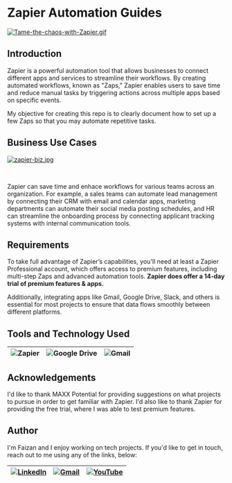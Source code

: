 # Zapier Automation Guides

[![Tame-the-chaos-with-Zapier.gif](https://i.postimg.cc/KvDkcRRc/Tame-the-chaos-with-Zapier.gif)](https://postimg.cc/w73T0xXn)

## Introduction

Zapier is a powerful automation tool that allows businesses to connect different apps and services to streamline their workflows. By creating automated workflows, known as "Zaps," Zapier enables users to save time and reduce manual tasks by triggering actions across multiple apps based on specific events.


My objective for creating this repo is to clearly document how to set up a few Zaps so that you may automate repetitive  tasks.

## Business Use Cases

[![zapier-biz.jpg](https://i.postimg.cc/6QgLVyVJ/zapier-biz.jpg)](https://postimg.cc/Ny8HBGPp)

&nbsp;

Zapier can save time and enhace workflows for various teams across an organization. For example, a sales teams can automate lead management by connecting their CRM with email and calendar apps, marketing departments can automate their social media posting schedules, and HR can streamline the onboarding process by connecting applicant tracking systems with internal communication tools.

## Requirements

To take full advantage of Zapier’s capabilities, you'll need at least a  Zapier Professional account, which offers access to premium features, including multi-step Zaps and advanced automation tools. **Zapier does offer a 14-day trial of premium features & apps.**

Additionally, integrating apps like Gmail, Google Drive, Slack, and others is essential for most projects to ensure that data flows smoothly between different platforms.

## Tools and Technology Used




| ![Zapier](https://a11ybadges.com/badge?logo=zapier) | ![Google Drive](https://a11ybadges.com/badge?logo=googledrive) | ![Gmail](https://a11ybadges.com/badge?logo=gmail)
 |------------------------------------------------------------------------------------------------------ | ------------------------------------------------------------------------------------------------------------------ | ---------------------------------------------------------------------------------------------------------------------------- |




## Acknowledgements

I'd like to thank MAXX Potential for providing suggestions on what projects to pursue in order to get familiar with Zapier. I'd also like to thank Zapier for providing the free trial, where I was able to test premium features.

## Author

I'm Faizan and I enjoy working on tech projects. If you'd like to get in touch, reach out to me using any of the links, below:



| [![LinkedIn](https://img.shields.io/badge/LinkedIn-0077B5?style=for-the-badge&logo=linkedin&logoColor=white)](https://www.linkedin.com/in/cybersecfaizan/) | [![Gmail](https://img.shields.io/badge/Gmail-D14836?style=for-the-badge&logo=gmail&logoColor=white)](mailto:cybersecfaizan@gmail.com) | [![YouTube](https://img.shields.io/badge/YouTube-FF0000?style=for-the-badge&logo=youtube&logoColor=white)](https://www.youtube.com/@cybersecfaizan) |
| ---------------------------------------------------------------------------------------------------------------------------------------------------------- | ----------------------------------------------------------------------------------------------------------------------------------------- | ------------------------------------------------------------------------------------------------------------------------------------------------------------------ |
